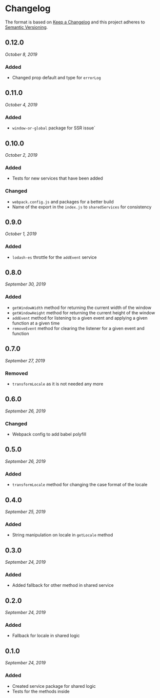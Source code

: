 # Changelog

The format is based on [Keep a Changelog](http://keepachangelog.com/en/1.0.0/)
and this project adheres to [Semantic Versioning](http://semver.org/spec/v2.0.0.html).


0.12.0
------------------------------
*October 8, 2019*

 ### Added
- Changed prop default and type for `errorLog`


0.11.0
------------------------------
*October 4, 2019*

 ### Added
- `window-or-global` package for SSR issue`


0.10.0
------------------------------
*October 2, 2019*

 ### Added
- Tests for new services that have been added

 ### Changed
- `webpack.config.js` and packages for a better build
- Name of the export in the `index.js` to `sharedServices` for consistency


0.9.0
------------------------------
*October 1, 2019*

 ### Added
- `lodash-es` throttle for the `addEvent` service


0.8.0
------------------------------
*September 30, 2019*

 ### Added
- `getWindowWidth` method for returning the current width of the window
- `getWindowHeight` method for returning the current height of the window
- `addEvent` method for listening to a given event and applying a given function at a given time
- `removeEvent` method for clearing the listener for a given event and function


0.7.0
------------------------------
*September 27, 2019*

 ### Removed
- `transformLocale` as it is not needed any more


0.6.0
------------------------------
*September 26, 2019*

 ### Changed
- Webpack config to add babel polyfill


0.5.0
------------------------------
*September 26, 2019*

 ### Added
- `transformLocale` method for changing the case format of the locale


0.4.0
------------------------------
*September 25, 2019*

 ### Added
- String manipulation on locale in `getLocale` method


0.3.0
------------------------------
*September 24, 2019*

 ### Added
- Added fallback for other method in shared service


0.2.0
------------------------------
*September 24, 2019*

 ### Added
- Fallback for locale in shared logic


0.1.0
------------------------------
*September 24, 2019*

 ### Added
- Created service package for shared logic
- Tests for the methods inside
